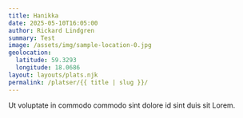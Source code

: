 ```yaml
---
title: Hanikka
date: 2025-05-10T16:05:00
author: Rickard Lindgren
summary: Test
image: /assets/img/sample-location-0.jpg
geolocation:
  latitude: 59.3293
  longitude: 18.0686
layout: layouts/plats.njk
permalink: /platser/{{ title | slug }}/
---
```

Ut voluptate in commodo commodo sint dolore id sint duis sit Lorem.
